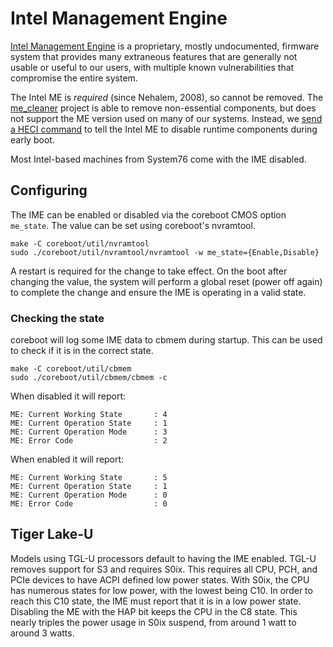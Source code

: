 # Intel Management Engine

[Intel Management Engine][wiki] is a proprietary, mostly undocumented, firmware
system that provides many extraneous features that are generally not usable or
useful to our users, with multiple known vulnerabilities that compromise the
entire system.

The Intel ME is _required_ (since Nehalem, 2008), so cannot be removed. The
[me\_cleaner] project is able to remove non-essential components, but does not
support the ME version used on many of our systems. Instead, we [send a HECI
command][CB52800] to tell the Intel ME to disable runtime components during
early boot.

Most Intel-based machines from System76 come with the IME disabled.

## Configuring

The IME can be enabled or disabled via the coreboot CMOS option `me_state`.
The value can be set using coreboot's nvramtool.

```
make -C coreboot/util/nvramtool
sudo ./coreboot/util/nvramtool/nvramtool -w me_state={Enable,Disable}
```

A restart is required for the change to take effect. On the boot after changing
the value, the system will perform a global reset (power off again) to complete
the change and ensure the IME is operating in a valid state.

### Checking the state

coreboot will log some IME data to cbmem during startup. This can be used to
check if it is in the correct state.

```
make -C coreboot/util/cbmem
sudo ./coreboot/util/cbmem/cbmem -c
```

When disabled it will report:

```
ME: Current Working State       : 4
ME: Current Operation State     : 1
ME: Current Operation Mode      : 3
ME: Error Code                  : 2
```

When enabled it will report:

```
ME: Current Working State       : 5
ME: Current Operation State     : 1
ME: Current Operation Mode      : 0
ME: Error Code                  : 0
```

## Tiger Lake-U

Models using TGL-U processors default to having the IME enabled. TGL-U removes
support for S3 and requires S0ix. This requires all CPU, PCH, and PCIe devices
to have ACPI defined low power states. With S0ix, the CPU has numerous states
for low power, with the lowest being C10. In order to reach this C10 state, the
IME must report that it is in a low power state. Disabling the ME with the HAP
bit keeps the CPU in the C8 state. This nearly triples the power usage in S0ix
suspend, from around 1 watt to around 3 watts.


[wiki]: https://en.wikipedia.org/wiki/Intel_Management_Engine
[me\_cleaner]: https://github.com/corna/me_cleaner
[CB52800]: https://review.coreboot.org/c/coreboot/+/52800
